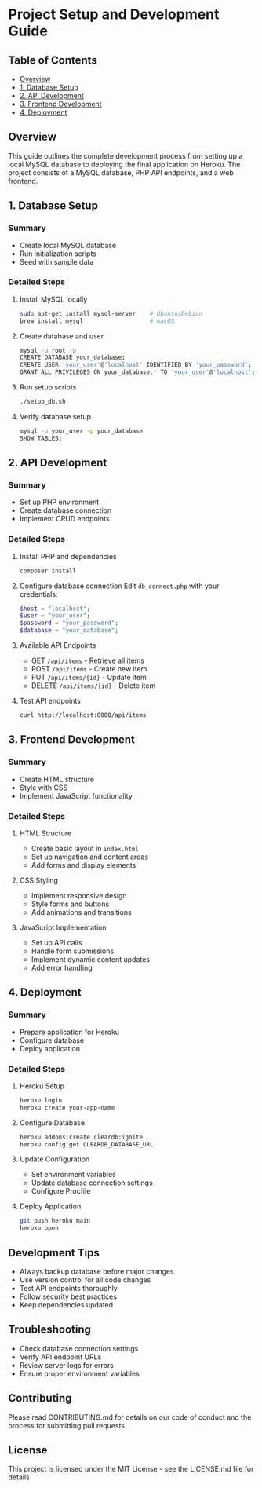 # Project Setup and Development Guide

## Table of Contents
- [Overview](#overview)
- [1. Database Setup](#1-database-setup)
- [2. API Development](#2-api-development)
- [3. Frontend Development](#3-frontend-development)
- [4. Deployment](#4-deployment)

## Overview
This guide outlines the complete development process from setting up a local MySQL database to deploying the final application on Heroku. The project consists of a MySQL database, PHP API endpoints, and a web frontend.

## 1. Database Setup

### Summary
- Create local MySQL database
- Run initialization scripts
- Seed with sample data

### Detailed Steps
1. Install MySQL locally
   ```bash
   sudo apt-get install mysql-server    # Ubuntu/Debian
   brew install mysql                   # macOS
   ```

2. Create database and user
   ```bash
   mysql -u root -p
   CREATE DATABASE your_database;
   CREATE USER 'your_user'@'localhost' IDENTIFIED BY 'your_password';
   GRANT ALL PRIVILEGES ON your_database.* TO 'your_user'@'localhost';
   ```

3. Run setup scripts
   ```bash
   ./setup_db.sh
   ```

4. Verify database setup
   ```bash
   mysql -u your_user -p your_database
   SHOW TABLES;
   ```

## 2. API Development

### Summary
- Set up PHP environment
- Create database connection
- Implement CRUD endpoints

### Detailed Steps
1. Install PHP and dependencies
   ```bash
   composer install
   ```

2. Configure database connection
   Edit `db_connect.php` with your credentials:
   ```php
   $host = "localhost";
   $user = "your_user";
   $password = "your_password";
   $database = "your_database";
   ```

3. Available API Endpoints
   - GET `/api/items` - Retrieve all items
   - POST `/api/items` - Create new item
   - PUT `/api/items/{id}` - Update item
   - DELETE `/api/items/{id}` - Delete item

4. Test API endpoints
   ```bash
   curl http://localhost:8000/api/items
   ```

## 3. Frontend Development

### Summary
- Create HTML structure
- Style with CSS
- Implement JavaScript functionality

### Detailed Steps
1. HTML Structure
   - Create basic layout in `index.html`
   - Set up navigation and content areas
   - Add forms and display elements

2. CSS Styling
   - Implement responsive design
   - Style forms and buttons
   - Add animations and transitions

3. JavaScript Implementation
   - Set up API calls
   - Handle form submissions
   - Implement dynamic content updates
   - Add error handling

## 4. Deployment

### Summary
- Prepare application for Heroku
- Configure database
- Deploy application

### Detailed Steps
1. Heroku Setup
   ```bash
   heroku login
   heroku create your-app-name
   ```

2. Configure Database
   ```bash
   heroku addons:create cleardb:ignite
   heroku config:get CLEARDB_DATABASE_URL
   ```

3. Update Configuration
   - Set environment variables
   - Update database connection settings
   - Configure Procfile

4. Deploy Application
   ```bash
   git push heroku main
   heroku open
   ```

## Development Tips
- Always backup database before major changes
- Use version control for all code changes
- Test API endpoints thoroughly
- Follow security best practices
- Keep dependencies updated

## Troubleshooting
- Check database connection settings
- Verify API endpoint URLs
- Review server logs for errors
- Ensure proper environment variables

## Contributing
Please read CONTRIBUTING.md for details on our code of conduct and the process for submitting pull requests.

## License
This project is licensed under the MIT License - see the LICENSE.md file for details
